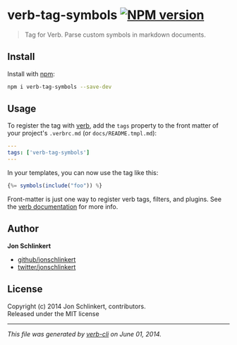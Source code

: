 # verb-tag-symbols [![NPM version](https://badge.fury.io/js/verb-tag-symbols.png)](http://badge.fury.io/js/verb-tag-symbols)

> Tag for Verb. Parse custom symbols in markdown documents.

## Install
Install with [npm](npmjs.org):

```bash
npm i verb-tag-symbols --save-dev
``` 

## Usage

To register the tag with [verb][verb], add the `tags` property to the front matter of your project's `.verbrc.md` (or `docs/README.tmpl.md`):

```yaml
---
tags: ['verb-tag-symbols']
---
```

In your templates, you can now use the tag like this:

```js
{%= symbols(include("foo")) %}
```

Front-matter is just one way to register verb tags, filters, and plugins. See the [verb documentation][docs] for more info.

## Author

**Jon Schlinkert**
 
+ [github/jonschlinkert](https://github.com/jonschlinkert)
+ [twitter/jonschlinkert](http://twitter.com/jonschlinkert) 

## License
Copyright (c) 2014 Jon Schlinkert, contributors.  
Released under the MIT license

***

_This file was generated by [verb-cli](https://github.com/assemble/verb-cli) on June 01, 2014._


[verb]: https://github.com/assemble/verb
[docs]: https://github.com/assemble/verb/DOCS.md